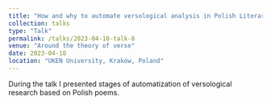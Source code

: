 ```yaml
---
title: "How and why to automate versological analysis in Polish Literary Studies"
collection: talks
type: "Talk"
permalink: /talks/2023-04-10-talk-8
venue: "Around the theory of verse"
date: 2023-04-10
location: "UKEN University, Kraków, Poland"
---
```


During the talk I presented stages of automatization of versological research based on Polish poems.